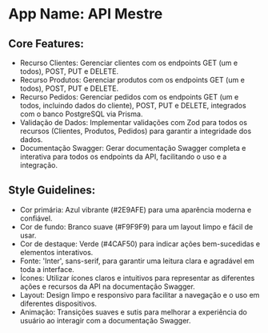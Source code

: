 # **App Name**: API Mestre

## Core Features:

- Recurso Clientes: Gerenciar clientes com os endpoints GET (um e todos), POST, PUT e DELETE.
- Recurso Produtos: Gerenciar produtos com os endpoints GET (um e todos), POST, PUT e DELETE.
- Recurso Pedidos: Gerenciar pedidos com os endpoints GET (um e todos, incluindo dados do cliente), POST, PUT e DELETE, integrados com o banco PostgreSQL via Prisma.
- Validação de Dados: Implementar validações com Zod para todos os recursos (Clientes, Produtos, Pedidos) para garantir a integridade dos dados.
- Documentação Swagger: Gerar documentação Swagger completa e interativa para todos os endpoints da API, facilitando o uso e a integração.

## Style Guidelines:

- Cor primária: Azul vibrante (#2E9AFE) para uma aparência moderna e confiável.
- Cor de fundo: Branco suave (#F9F9F9) para um layout limpo e fácil de usar.
- Cor de destaque: Verde (#4CAF50) para indicar ações bem-sucedidas e elementos interativos.
- Fonte: 'Inter', sans-serif, para garantir uma leitura clara e agradável em toda a interface.
- Ícones: Utilizar ícones claros e intuitivos para representar as diferentes ações e recursos da API na documentação Swagger.
- Layout: Design limpo e responsivo para facilitar a navegação e o uso em diferentes dispositivos.
- Animação: Transições suaves e sutis para melhorar a experiência do usuário ao interagir com a documentação Swagger.